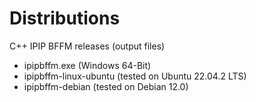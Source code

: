 # Distributions

C++ IPIP BFFM releases (output files)
- ipipbffm.exe (Windows 64-Bit)
- ipipbffm-linux-ubuntu (tested on Ubuntu 22.04.2 LTS)
- ipipbffm-debian (tested on Debian 12.0)
